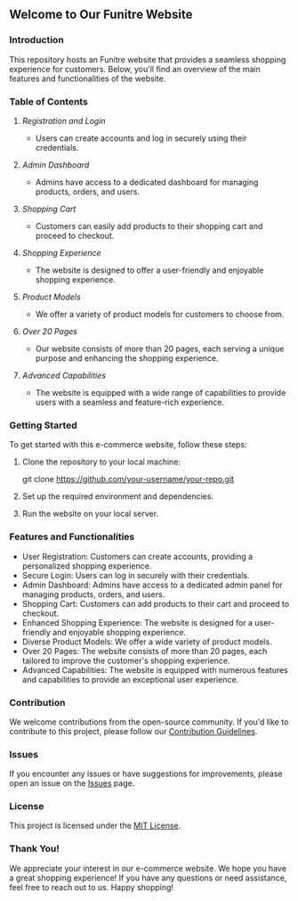 ## Welcome to Our Funitre Website

### Introduction
This repository hosts an Funitre website that provides a seamless shopping experience for customers. Below, you'll find an overview of the main features and functionalities of the website.

### Table of Contents
1. *Registration and Login*
   - Users can create accounts and log in securely using their credentials.

2. *Admin Dashboard*
   - Admins have access to a dedicated dashboard for managing products, orders, and users.

3. *Shopping Cart*
   - Customers can easily add products to their shopping cart and proceed to checkout.

4. *Shopping Experience*
   - The website is designed to offer a user-friendly and enjoyable shopping experience.

5. *Product Models*
   - We offer a variety of product models for customers to choose from.

6. *Over 20 Pages*
   - Our website consists of more than 20 pages, each serving a unique purpose and enhancing the shopping experience.

7. *Advanced Capabilities*
   - The website is equipped with a wide range of capabilities to provide users with a seamless and feature-rich experience.

### Getting Started
To get started with this e-commerce website, follow these steps:

1. Clone the repository to your local machine:
   
   git clone https://github.com/your-username/your-repo.git
   

2. Set up the required environment and dependencies.

3. Run the website on your local server.

### Features and Functionalities
- User Registration: Customers can create accounts, providing a personalized shopping experience.
- Secure Login: Users can log in securely with their credentials.
- Admin Dashboard: Admins have access to a dedicated admin panel for managing products, orders, and users.
- Shopping Cart: Customers can add products to their cart and proceed to checkout.
- Enhanced Shopping Experience: The website is designed for a user-friendly and enjoyable shopping experience.
- Diverse Product Models: We offer a wide variety of product models.
- Over 20 Pages: The website consists of more than 20 pages, each tailored to improve the customer's shopping experience.
- Advanced Capabilities: The website is equipped with numerous features and capabilities to provide an exceptional user experience.

### Contribution
We welcome contributions from the open-source community. If you'd like to contribute to this project, please follow our [Contribution Guidelines](CONTRIBUTING.md).

### Issues
If you encounter any issues or have suggestions for improvements, please open an issue on the [Issues](https://github.com/your-username/your-repo/issues) page.

### License
This project is licensed under the [MIT License](LICENSE.md).

### Thank You!
We appreciate your interest in our e-commerce website. We hope you have a great shopping experience! If you have any questions or need assistance, feel free to reach out to us. Happy shopping!
